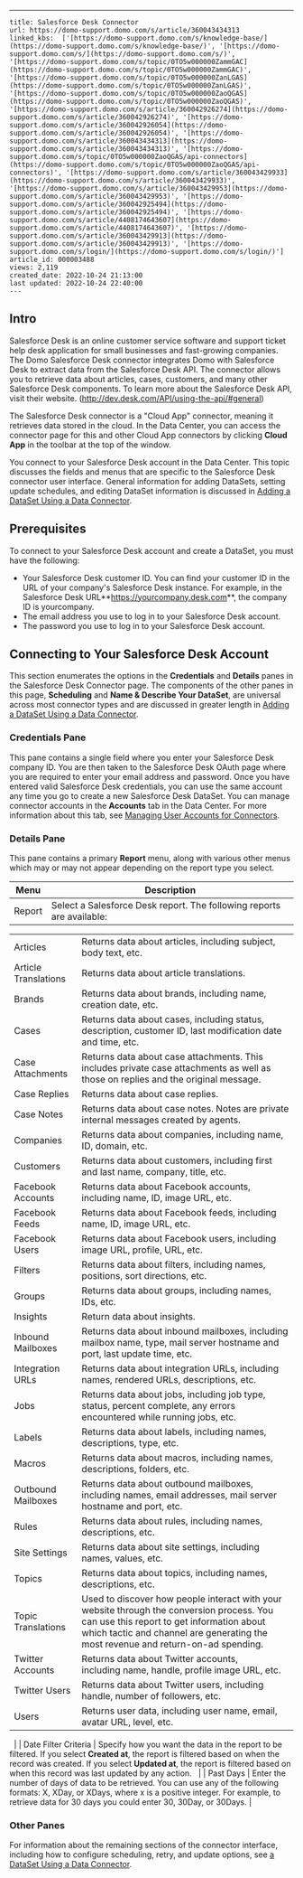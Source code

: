 ---
    title: Salesforce Desk Connector
    url: https://domo-support.domo.com/s/article/360043434313
    linked_kbs:  ['[https://domo-support.domo.com/s/knowledge-base/](https://domo-support.domo.com/s/knowledge-base/)', '[https://domo-support.domo.com/s/](https://domo-support.domo.com/s/)', '[https://domo-support.domo.com/s/topic/0TO5w000000ZammGAC](https://domo-support.domo.com/s/topic/0TO5w000000ZammGAC)', '[https://domo-support.domo.com/s/topic/0TO5w000000ZanLGAS](https://domo-support.domo.com/s/topic/0TO5w000000ZanLGAS)', '[https://domo-support.domo.com/s/topic/0TO5w000000ZaoQGAS](https://domo-support.domo.com/s/topic/0TO5w000000ZaoQGAS)', '[https://domo-support.domo.com/s/article/360042926274](https://domo-support.domo.com/s/article/360042926274)', '[https://domo-support.domo.com/s/article/360042926054](https://domo-support.domo.com/s/article/360042926054)', '[https://domo-support.domo.com/s/article/360043434313](https://domo-support.domo.com/s/article/360043434313)', '[https://domo-support.domo.com/s/topic/0TO5w000000ZaoQGAS/api-connectors](https://domo-support.domo.com/s/topic/0TO5w000000ZaoQGAS/api-connectors)', '[https://domo-support.domo.com/s/article/360043429933](https://domo-support.domo.com/s/article/360043429933)', '[https://domo-support.domo.com/s/article/360043429953](https://domo-support.domo.com/s/article/360043429953)', '[https://domo-support.domo.com/s/article/360042925494](https://domo-support.domo.com/s/article/360042925494)', '[https://domo-support.domo.com/s/article/4408174643607](https://domo-support.domo.com/s/article/4408174643607)', '[https://domo-support.domo.com/s/article/360043429913](https://domo-support.domo.com/s/article/360043429913)', '[https://domo-support.domo.com/s/login/](https://domo-support.domo.com/s/login/)']
    article_id: 000003488
    views: 2,119
    created_date: 2022-10-24 21:13:00
    last updated: 2022-10-24 22:40:00
    ---




Intro
------


Salesforce Desk is an online customer service software and support ticket help desk application for small businesses and fast-growing companies. The Domo Salesforce Desk connector integrates Domo with Salesforce Desk to extract data from the Salesforce Desk API. The connector allows you to retrieve data about articles, cases, customers, and many other Salesforce Desk components. To learn more about the Salesforce Desk API, visit their website. (<http://dev.desk.com/API/using-the-api/#general>)


The Salesforce Desk connector is a "Cloud App" connector, meaning it retrieves data stored in the cloud. In the Data Center, you can access the connector page for this and other Cloud App connectors by clicking **Cloud App** in the toolbar at the top of the window.


You connect to your Salesforce Desk account in the Data Center. This topic discusses the fields and menus that are specific to the Salesforce Desk connector user interface. General information for adding DataSets, setting update schedules, and editing DataSet information is discussed in [Adding a DataSet Using a Data Connector](/s/article/360042926274 "Adding a DataSet Using a Data Connector"). 


Prerequisites
-------------


To connect to your Salesforce Desk account and create a DataSet, you must have the following:


* Your Salesforce Desk customer ID. You can find your customer ID in the URL of your company's Salesforce Desk instance. For example, in the Salesforce Desk URL**<https://yourcompany.desk.com>**, the company ID is yourcompany.
* The email address you use to log in to your Salesforce Desk account.
* The password you use to log in to your Salesforce Desk account.


Connecting to Your Salesforce Desk Account
------------------------------------------


This section enumerates the options in the **Credentials** and **Details** panes in the Salesforce Desk Connector page. The components of the other panes in this page, **Scheduling** and **Name & Describe Your DataSet**, are universal across most connector types and are discussed in greater length in [Adding a DataSet Using a Data Connector](/s/article/360042926274 "Adding a DataSet Using a Data Connector").


### Credentials Pane


This pane contains a single field where you enter your Salesforce Desk company ID. You are then taken to the Salesforce Desk OAuth page where you are required to enter your email address and password. Once you have entered valid Salesforce Desk credentials, you can use the same account any time you go to create a new Salesforce Desk DataSet. You can manage connector accounts in the **Accounts** tab in the Data Center. For more information about this tab, see [Managing User Accounts for Connectors](/s/article/360042926054 "Managing User Accounts for Connectors").


### Details Pane


This pane contains a primary **Report** menu, along with various other menus which may or may not appear depending on the report type you select.




| Menu | Description |
| --- | --- |
| Report | Select a Salesforce Desk report. The following reports are available:

|  |  |
| --- | --- |
| Articles | Returns data about articles, including subject, body text, etc. |
| Article Translations | Returns data about article translations. |
| Brands | Returns data about brands, including name, creation date, etc. |
| Cases | Returns data about cases, including status, description, customer ID, last modification date and time, etc. |
| Case Attachments | Returns data about case attachments. This includes private case attachments as well as those on replies and the original message. |
| Case Replies | Returns data about case replies. |
| Case Notes | Returns data about case notes. Notes are private internal messages created by agents. |
| Companies | Returns data about companies, including name, ID, domain, etc. |
| Customers | Returns data about customers, including first and last name, company, title, etc. |
| Facebook Accounts | Returns data about Facebook accounts, including name, ID, image URL, etc. |
| Facebook Feeds | Returns data about Facebook feeds, including name, ID, image URL, etc. |
| Facebook Users | Returns data about Facebook users, including image URL, profile, URL, etc. |
| Filters | Returns data about filters, including names, positions, sort directions, etc. |
| Groups | Returns data about groups, including names, IDs, etc. |
| Insights | Return data about insights.    |
| Inbound Mailboxes | Returns data about inbound mailboxes, including mailbox name, type, mail server hostname and port, last update time, etc. |
| Integration URLs | Returns data about integration URLs, including names, rendered URLs, descriptions, etc. |
| Jobs | Returns data about jobs, including job type, status, percent complete, any errors encountered while running jobs, etc. |
| Labels | Returns data about labels, including names, descriptions, type, etc.   |
| Macros  | Returns data about macros, including names, descriptions, folders, etc. |
| Outbound Mailboxes | Returns data about outbound mailboxes, including names, email addresses, mail server hostname and port, etc. |
| Rules | Returns data about rules, including names, descriptions, etc. |
| Site Settings | Returns data about site settings, including names, values, etc. |
| Topics | Returns data about topics, including names, descriptions, etc.  |
| Topic Translations | Used to discover how people interact with your website through the conversion process. You can use this report to get information about which tactic and channel are generating the most revenue and return-on-ad spending.  |
| Twitter Accounts  | Returns data about Twitter accounts, including name, handle, profile image URL, etc.    |
| Twitter Users | Returns data about Twitter users, including handle, number of followers, etc. |
| Users  | Returns user data, including user name, email, avatar URL, level, etc.   |

  |
| Date Filter Criteria | Specify how you want the data in the report to be filtered.
If you select **Created at**, the report is filtered based on when the record was created.
If you select **Updated at**, the report is filtered based on when this record was last updated by any action.   |
| Past Days | Enter the number of days of data to be retrieved. You can use any of the following formats: X, XDay, or XDays, where x is a positive integer. For example, to retrieve data for 30 days you could enter 30, 30Day, or 30Days. |


### Other Panes


For information about the remaining sections of the connector interface, including how to configure scheduling, retry, and update options, see [a DataSet Using a Data Connector](/s/article/360042926274 "Adding a DataSet Using a Data Connector").


 

